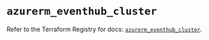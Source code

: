 # `azurerm_eventhub_cluster`

Refer to the Terraform Registry for docs: [`azurerm_eventhub_cluster`](https://registry.terraform.io/providers/hashicorp/azurerm/3.99.0/docs/resources/eventhub_cluster).
